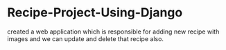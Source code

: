 # Recipe-Project-Using-Django
created a web application which is responsible for adding new recipe with images and we can update and delete that recipe also.
